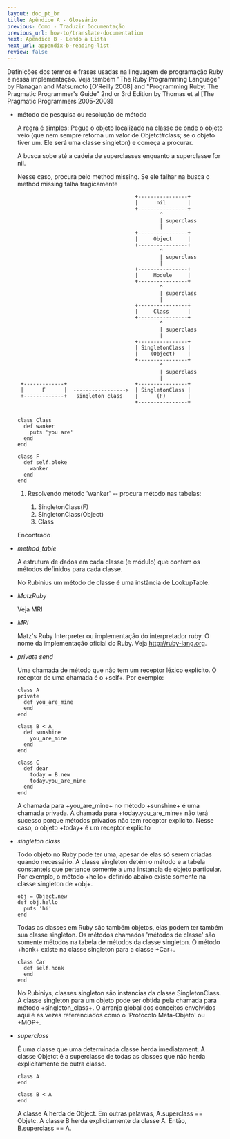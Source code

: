 ```yaml
---
layout: doc_pt_br
title: Apêndice A - Glossário
previous: Como - Traduzir Documentação
previous_url: how-to/translate-documentation
next: Apêndice B - Lendo a Lista
next_url: appendix-b-reading-list
review: false
---
```


Definições dos termos e frases usadas na linguagem de programação Ruby e nessa
implementação. Veja também "The Ruby Programming Language" by Flanagan and
Matsumoto [O'Reilly 2008] and "Programming Ruby: The Pragmatic Programmer's
Guide" 2nd or 3rd Edition by Thomas et al [The Pragmatic Programmers
2005-2008]


* método de pesquisa ou resolução de método

  A regra é simples: Pegue o objeto localizado na classe de onde o objeto veio
  (que nem sempre retorna um valor de Objetct#class; se o objeto tiver um. Ele
  será uma classe singleton) e começa a procurar.

  A busca sobe até a cadeia de superclasses enquanto a superclasse for nil.

  Nesse caso, procura pelo method missing. Se ele falhar na busca
  o method missing falha tragicamente

                                            +----------------+
                                            |      nil       |
                                            +----------------+
                                                    ^
                                                    | superclass
                                                    |
                                            +----------------+
                                            |     Object     |
                                            +----------------+
                                                    ^
                                                    | superclass
                                                    |
                                            +----------------+
                                            |     Module     |
                                            +----------------+
                                                    ^
                                                    | superclass
                                                    |
                                            +----------------+
                                            |     Class      |
                                            +----------------+
                                                    ^
                                                    | superclass
                                                    |
                                            +----------------+
                                            | SingletonClass |
                                            |    (Object)    |
                                            +----------------+
                                                    ^
                                                    | superclass
                                                    |
       +-------------+                      +----------------+
       |      F      |  ----------------->  | SingletonClass |
       +-------------+   singleton class    |      (F)       |
                                            +----------------+


      class Class
        def wanker
          puts 'you are'
        end
      end

      class F
        def self.bloke
          wanker
        end
      end

  1. Resolvendo método 'wanker' -- procura método nas tabelas:

      1. SingletonClass(F)
      1. SingletonClass(Object)
      1. Class

  Encontrado


* _method_table_

  A estrutura de dados em cada classe (e módulo) que contem os métodos definidos
  para cada classe.

  No Rubinius um método de classe é uma instância de LookupTable.


* _MatzRuby_

  Veja MRI


* _MRI_

  Matz's Ruby Interpreter ou implementação do interpretador ruby. O nome da
  implementação oficial do Ruby. Veja <http://ruby-lang.org>.


* _private send_

  Uma chamada de método que não tem um receptor léxico explícito. O receptor
  de uma chamada é o +self+. Por exemplo:

      class A
      private
        def you_are_mine
        end
      end

      class B < A
        def sunshine
          you_are_mine
        end
      end

      class C
        def dear
          today = B.new
          today.you_are_mine
        end
      end

  A chamada para +you_are_mine+ no método +sunshine+ é uma chamada privada.
  A chamada para +today.you_are_mine+ não terá sucesso porque métodos privados
  não tem receptor explicito. Nesse caso, o objeto +today+ é um receptor 
  explicito

* _singleton class_

  Todo objeto no Ruby pode ter uma, apesar de elas só serem criadas quando
  necessário. A classe singleton detém o método e a tabela constanteis que
  pertence somente a uma instancia de objeto particular. Por exemplo, o
  método +hello+ definido abaixo existe somente na classe singleton de +obj+.

      obj = Object.new
      def obj.hello
        puts 'hi'
      end

  Todas as classes em Ruby são também objetos, elas podem ter também sua 
  classe singleton. Os métodos chamados 'métodos de classe' são somente
  métodos na tabela de métodos da classe singleton. O método +honk+ existe
  na classe singleton para a classe +Car+.

      class Car
        def self.honk
        end
      end

  No Rubiniys, classes singleton são instancias da classe SingletonClass.
  A classe singleton para um objeto pode ser obtida pela chamada para
  método +singleton_class+. O arranjo global dos conceitos envolvidos aqui
  é as vezes referenciados como o 'Protocolo Meta-Objeto' ou +MOP+.

* _superclass_

  É uma classe que  uma determinada classe herda imediatament. A classe Objetct
  é a superclasse de todas as classes que não herda explicitamente de outra classe.

      class A
      end

      class B < A
      end

  A classe A herda de Object. Em outras palavras, A.superclass == Objetc. A classe B
  herda explicitamente da classe A. Então, B.superclass == A.
